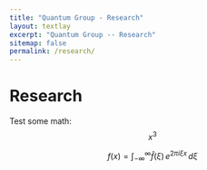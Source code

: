 ```yaml
---
title: "Quantum Group - Research"
layout: textlay
excerpt: "Quantum Group -- Research"
sitemap: false
permalink: /research/
---
```


# Research

Test some math: $$x^3$$

$$f(x) = \int_{-\infty}^\infty \hat f(\xi)\,e^{2 \pi i \xi x} \,d\xi$$
